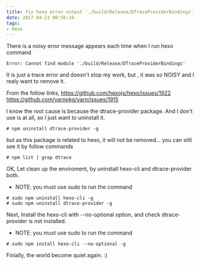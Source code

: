 ```yaml
---
title: fix hexo error output './build/Release/DTraceProviderBindings'
date: 2017-04-21 00:56:19
tags: 
- Hexo
---
```


There is a noisy error message appears each time when I run hexo command

```
Error: Cannot find module './build/Release/DTraceProviderBindings'
```

It is just a trace error and doesn't stop my work, but , it was so NOISY and I
realy want to remove it.

From the follow links,
https://github.com/hexojs/hexo/issues/1922
https://github.com/yarnpkg/yarn/issues/1915



I know the root cause is because the dtrace-provider package.
And I don't use is at all, so I just want to uninstall it.

```
# npm uninstall dtrace-provider -g
```

but as this package is related to hexo, it will not be removed...
you can still see it by follow commands

```
# npm list | grep dtrace
```

OK, Let clean up the enviroment, by uninstall hexo-cli and dtrace-provider
both.
* NOTE: you must use sudo to run the command

```
# sudo npm uninstall hexo-cli -g
# sudo npm uninstall dtrace-provider -g
```

Next, Install the hexo-cli with --no-optional option, and check dtrace-provider
is not installed.
* NOTE: you must use sudo to run the command

```
# sudo npm install hexo-cli --no-optional -g
```

Finially, the world become quiet again. :)
